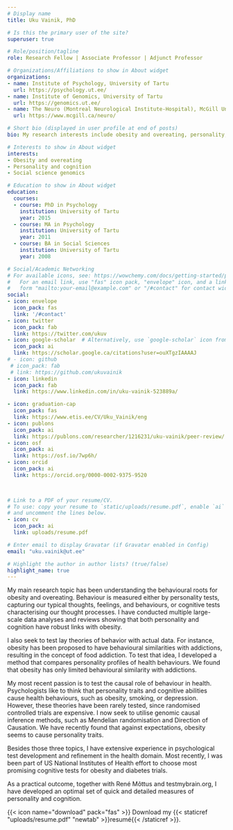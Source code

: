 ```yaml
---
# Display name
title: Uku Vainik, PhD

# Is this the primary user of the site?
superuser: true

# Role/position/tagline
role: Research Fellow | Associate Professor | Adjunct Professor

# Organizations/Affiliations to show in About widget
organizations:
- name: Institute of Psychology, University of Tartu
  url: https://psychology.ut.ee/
- name: Institute of Genomics, University of Tartu
  url: https://genomics.ut.ee/
- name: The Neuro (Montreal Neurological Institute-Hospital), McGill University
  url: https://www.mcgill.ca/neuro/

# Short bio (displayed in user profile at end of posts)
bio: My research interests include obesity and overeating, personality, cognitive abilities, and social science genomics.

# Interests to show in About widget
interests:
- Obesity and overeating
- Personality and cognition 
- Social science genomics

# Education to show in About widget
education:
  courses:
  - course: PhD in Psychology
    institution: University of Tartu
    year: 2015
  - course: MA in Psychology
    institution: University of Tartu
    year: 2011
  - course: BA in Social Sciences
    institution: University of Tartu
    year: 2008

# Social/Academic Networking
# For available icons, see: https://wowchemy.com/docs/getting-started/page-builder/#icons
#   For an email link, use "fas" icon pack, "envelope" icon, and a link in the
#   form "mailto:your-email@example.com" or "/#contact" for contact widget.
social:
- icon: envelope
  icon_pack: fas
  link: '/#contact'
- icon: twitter
  icon_pack: fab
  link: https://twitter.com/ukuv
- icon: google-scholar  # Alternatively, use `google-scholar` icon from `ai` icon pack
  icon_pack: ai
  link: https://scholar.google.ca/citations?user=ouXTgzIAAAAJ
# - icon: github
 # icon_pack: fab
 # link: https://github.com/ukuvainik
- icon: linkedin
  icon_pack: fab
  link: https://www.linkedin.com/in/uku-vainik-523889a/

- icon: graduation-cap
  icon_pack: fas
  link: https://www.etis.ee/CV/Uku_Vainik/eng
- icon: publons
  icon_pack: ai
  link: https://publons.com/researcher/1216231/uku-vainik/peer-review/
- icon: osf
  icon_pack: ai
  link: https://osf.io/7wp6h/
- icon: orcid
  icon_pack: ai
  link: https://orcid.org/0000-0002-9375-9520

  

# Link to a PDF of your resume/CV.
# To use: copy your resume to `static/uploads/resume.pdf`, enable `ai` icons in `params.toml`, 
# and uncomment the lines below.
- icon: cv
  icon_pack: ai
  link: uploads/resume.pdf

# Enter email to display Gravatar (if Gravatar enabled in Config)
email: "uku.vainik@ut.ee"

# Highlight the author in author lists? (true/false)
highlight_name: true
---
```


My main research topic has been understanding the behavioural roots for obesity and overeating. Behaviour is measured either by personality tests, capturing our typical thoughts, feelings, and behaviours, or cognitive tests characterising our thought processes. I have conducted multiple large-scale data analyses and reviews showing that both personality and cognition have robust links with obesity.

I also seek to test lay theories of behavior with actual data. For instance, obesity has been proposed to have behavioural similarities with addictions, resulting in the concept of food addiction. To test that idea, I developed a method that compares personality profiles of health behaviours. We found that obesity has only limited behavioural similarity with addictions.

My most recent passion is to test the causal role of behaviour in health. Psychologists like to think that personality traits and cognitive abilities cause health behaviours, such as obesity, smoking, or depression. However, these theories have been rarely tested, since randomised controlled trials are expensive. I now seek to utilise genomic causal inference methods, such as Mendelian randomisation and Direction of Causation. We have recently found that against expectations, obesity seems to cause personality traits.

Besides those three topics, I have extensive experience in psychological test development and refinement in the health domain. Most recently, I was been part of US National Institutes of Health effort to choose most promising cognitive tests for obesity and diabetes trials.

As a practical outcome, together with René Mõttus and testmybrain.org, I have developed an optimal set of quick and detailed measures of personality and cognition.

{{< icon name="download" pack="fas" >}} Download my {{< staticref "uploads/resume.pdf" "newtab" >}}resumé{{< /staticref >}}.

